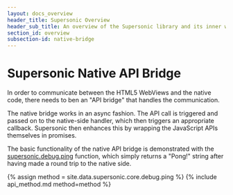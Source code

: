 ```yaml
---
layout: docs_overview
header_title: Supersonic Overview
header_sub_title: An overview of the Supersonic library and its inner workings.
section_id: overview
subsection-id: native-bridge
---
```


# Supersonic Native API Bridge

In order to communicate between the HTML5 WebViews and the native code, there needs to ben an "API bridge" that handles the communication.

The native bridge works in an async fashion. The API call is triggered and passed on to the native-side handler, which then triggers an appropriate callback. Supersonic then enhances this by wrapping the JavaScript APIs themselves in promises.

The basic functionality of the native API bridge is demonstrated with the [supersonic.debug.ping](#ping) function, which simply returns a "Pong!" string after having made a round trip to the native side.

<section class="docs-section" id="ping">
{% assign method = site.data.supersonic.core.debug.ping %}
{% include api_method.md method=method %}
</section>

